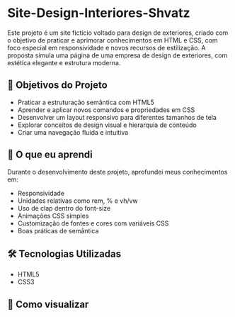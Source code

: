 # Site-Design-Interiores-Shvatz
Este projeto é um site fictício voltado para design de exteriores, criado com o objetivo de praticar e aprimorar conhecimentos em HTML e CSS, com foco especial em responsividade e novos recursos de estilização.
A proposta simula uma página de uma empresa de design de exteriores, com estética elegante e estrutura moderna.

## 🎯 Objetivos do Projeto

- Praticar a estruturação semântica com HTML5
- Aprender e aplicar novos comandos e propriedades em CSS
- Desenvolver um layout responsivo para diferentes tamanhos de tela
- Explorar conceitos de design visual e hierarquia de conteúdo
- Criar uma navegação fluida e intuitiva


## 🧠 O que eu aprendi

Durante o desenvolvimento deste projeto, aprofundei meus conhecimentos em:

- Responsividade
- Unidades relativas como  rem, % e vh/vw
- Uso de clap dentro do font-size
- Animações CSS simples
- Customização de fontes e cores com variáveis CSS
- Boas práticas de semântica


## 🛠️ Tecnologias Utilizadas
- HTML5
- CSS3    

## 🚀 Como visualizar

